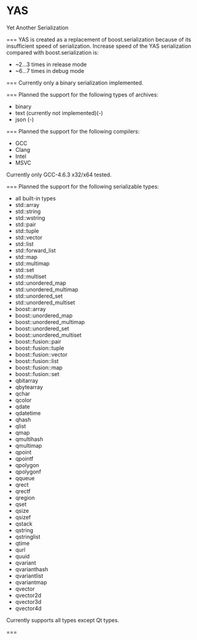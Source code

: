 YAS
===

Yet Another Serialization

===
YAS is created as a replacement of boost.serialization because of its insufficient speed of serialization.
Increase speed of the YAS serialization compared with boost.serialization is:
 - ~2...3 times in release mode
 - ~6...7 times in debug mode

===
Currently only a binary serialization implemented.

===
Planned the support for the following types of archives:
 - binary
 - text (currently not implemented)(-)
 - json (-)

===
Planned the support for the following compilers:
 - GCC
 - Clang
 - Intel
 - MSVC

Currently only GCC-4.6.3 x32/x64 tested.

===
Planned the support for the following serializable types:
 - all built-in types
 - std::array
 - std::string
 - std::wstring
 - std::pair
 - std::tuple
 - std::vector
 - std::list
 - std::forward_list
 - std::map
 - std::multimap
 - std::set
 - std::multiset
 - std::unordered_map
 - std::unordered_multimap
 - std::unordered_set
 - std::unordered_multiset
 - boost::array
 - boost::unordered_map
 - boost::unordered_multimap
 - boost::unordered_set
 - boost::unordered_multiset
 - boost::fusion::pair
 - boost::fusion::tuple
 - boost::fusion::vector
 - boost::fusion::list
 - boost::fusion::map
 - boost::fusion::set
 - qbitarray
 - qbytearray
 - qchar
 - qcolor
 - qdate
 - qdatetime
 - qhash
 - qlist
 - qmap
 - qmultihash
 - qmultimap
 - qpoint
 - qpointf
 - qpolygon
 - qpolygonf
 - qqueue
 - qrect
 - qrectf
 - qregion
 - qset
 - qsize
 - qsizef
 - qstack
 - qstring
 - qstringlist
 - qtime
 - qurl
 - quuid
 - qvariant
 - qvarianthash
 - qvariantlist
 - qvariantmap
 - qvector
 - qvector2d
 - qvector3d
 - qvector4d

Currently supports all types except Qt types.

===
